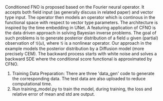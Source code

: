 Conditioned FNO is proposed based on the Fourier neural operator. It accepts both field input (as generally discuss in related paper) and vector type input. 
The operator then models an operator which is continous in the functional space with respect to vector type parameters. The architecture is inspired by the time embedding in UNet.
A featuring application of CFNO is the data driven approach in solving Bayesian inverse problems. The goal of such problems is to generate posterior distribution of a field $u$ given (partial) observation of $\mathcal{G}(u)$, where $\mathcal{G}$ is a nonlinear operator.
Our approach in the example models the posterior distribution by a Diffusion model (more precisely CEM). The backward process starts with white noise and solves a backward SDE where the conditional score functional is approximated by CFNO.

1. Training Data Preparation: There are three 'data_gen' code to generate the corresponding data. The test data are also uploaded to reduce computational time.
2. Run training_model.py to train the model, during training, the loss and relative error of mean and std are output.
